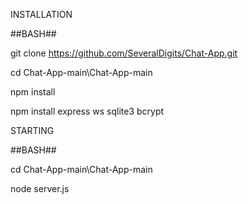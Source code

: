INSTALLATION

##BASH##

git clone https://github.com/SeveralDigits/Chat-App.git

cd Chat-App-main\Chat-App-main

npm install

npm install express ws sqlite3 bcrypt

STARTING

##BASH##

cd Chat-App-main\Chat-App-main

node server.js
